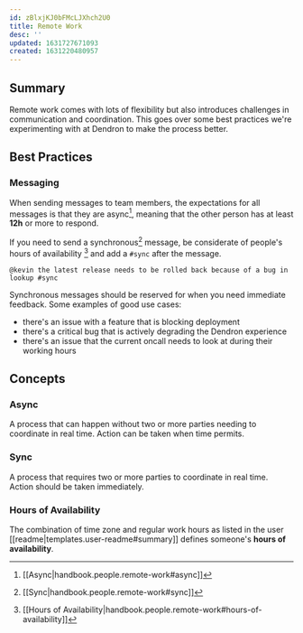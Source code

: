 ```yaml
---
id: zBlxjKJ0bFMcLJXhch2U0
title: Remote Work
desc: ''
updated: 1631727671093
created: 1631220480957
---
```


## Summary

Remote work comes with lots of flexibility but also introduces challenges in communication and coordination. This goes over some best practices we're experimenting with at Dendron to make the process better.


## Best Practices

### Messaging

When sending messages to team members, the expectations for all messages is that they are async[^async], meaning that the other person has at least **12h** or more to respond. 

If you need to send a synchronous[^sync] message, be considerate of people's hours of availability [^hours] and add a `#sync` after the message. 

```
@kevin the latest release needs to be rolled back because of a bug in lookup #sync
```

Synchronous messages should be reserved for when you need immediate feedback. Some examples of good use cases:

- there's an issue with a feature that is blocking deployment
- there's a critical bug that is actively degrading the Dendron experience
- there's an issue that the current oncall needs to look at during their working hours



## Concepts

### Async

A process that can happen without two or more parties needing to coordinate in real time. Action can be taken when time permits.

### Sync

A process that requires two or more parties to coordinate in real time. Action should be taken immediately.

### Hours of Availability

The combination of time zone and regular work hours as listed in the user [[readme|templates.user-readme#summary]] defines someone's **hours of availability**.



[^hours]: [[Hours of Availability|handbook.people.remote-work#hours-of-availability]]
[^sync]: [[Sync|handbook.people.remote-work#sync]]
[^async]: [[Async|handbook.people.remote-work#async]]